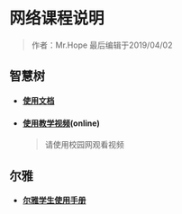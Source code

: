 # 网络课程说明

> 作者：Mr.Hope 最后编辑于2019/04/02

## 智慧树

- #### [使用文档](https://nenuyouth.com/Res/guide/file/zhihuishu.pdf)

- #### [使用教学视频](http://www.nenu.edu.cn/_upload/article/videos/e2/e7/ff52b5c44b1ea26cde0ee71574e0/d596168c-83bc-4824-81a0-07c2a4f0f233.mp4)(online)

  > 请使用校园网观看视频

## 尔雅

- #### [尔雅学生使用手册](https://nenuyouth.com/Res/guide/file/erya.pdf)